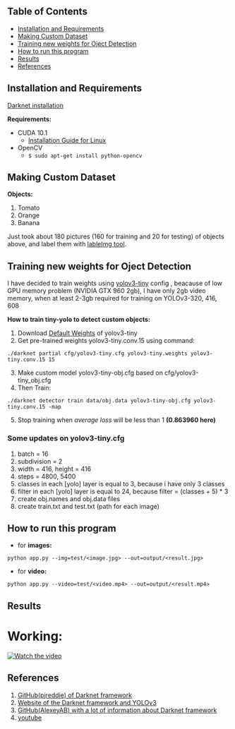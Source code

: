
## Table of Contents
- [Installation and Requirements](https://github.com/noorkhokhar99/Real-Time-Fruits-Detection-Using-Yolo/blob/main/requirements.txt#installation-and-requirements)
- [Making Custom Dataset](https://github.com/noorkhokhar99/Real-Time-Fruits-Detection-Using-Yolo#making-custom-dataset)
- [Training new weights for Oject Detection](https://github.com/noorkhokhar99/Real-Time-Fruits-Detection-Using-Yolo#training-new-weights-for-oject-detection)
- [How to run this program](https://github.com/noorkhokhar99/Real-Time-Fruits-Detection-Using-Yolo#how-to-run-this-program)
- [Results](https://github.com/noorkhokhar99/Real-Time-Fruits-Detection-Using-Yolo/blob/main/output/result.jpg#results)
- [References](https://github.com/noorkhokhar99/Real-Time-Fruits-Detection-Using-Yolo#references)

## Installation and Requirements

[Darknet installation](https://pjreddie.com/darknet/install/)

**Requirements:**
- CUDA 10.1
  - [Installation Guide for Linux](https://docs.nvidia.com/cuda/cuda-installation-guide-linux/index.html)
- OpenCV
  - `$ sudo apt-get install python-opencv`

## Making Custom Dataset

**Objects:**
1. Tomato
2. Orange
3. Banana

Just took about 180 pictures (160 for training and 20 for testing) of objects above, and label them with [lableImg tool](https://github.com/tzutalin/labelImg).


## Training new weights for Oject Detection

I have decided to train weights using [yolov3-tiny](https://github.com/pjreddie/darknet/blob/master/cfg/yolov3-tiny.cfg) config , beacause of low GPU memory problem (NVIDIA GTX 960 2gb), I have only 2gb video memory, when at least 2-3gb required for training on YOLOv3-320, 416, 608

**How to train tiny-yolo to detect custom objects:**

1. Download [Default Weights](https://pjreddie.com/media/files/yolov3-tiny.weights) of yolov3-tiny
2. Get pre-trained weights yolov3-tiny.conv.15 using command: 

`./darknet partial cfg/yolov3-tiny.cfg yolov3-tiny.weights yolov3-tiny.conv.15 15`

3. Make custom model yolov3-tiny-obj.cfg based on cfg/yolov3-tiny_obj.cfg
4. Then Train: 

`./darknet detector train data/obj.data yolov3-tiny-obj.cfg yolov3-tiny.conv.15 -map`

5. Stop training when _average loss_ will be less than 1 **(0.863960 here)**


### Some updates on yolov3-tiny.cfg
1. batch = 16
2. subdivision = 2
3. width = 416, height = 416
4. steps = 4800, 5400
5. classes in each [yolo] layer is equal to 3, because i have only 3 classes
6. filter in each [yolo] layer is equal to 24, because filter = (classes + 5) * 3
7. create obj.names and obj.data files
8. create train.txt and test.txt (path for each image)

## How to run this program

- for **images:**

`python app.py --img=test/<image.jpg> --out=output/<result.jpg>`

- for **video:**

`python app.py --video=test/<video.mp4> --out=output/<result.mp4>`

## Results
# Working:
[![Watch the video](https://github.com/noorkhokhar99/Real-Time-Fruits-Detection-Using-Yolo/blob/main/output/result.jpg)](https://www.youtube.com/c/pyresearch)


## References

1. [GitHub(pjreddie) of Darknet framework](https://github.com/pjreddie/darknet)
2. [Website of the Darknet framework and YOLOv3](https://pjreddie.com/darknet/)
3. [GitHub(AlexeyAB) with a lot of information about Darknet framework](https://github.com/AlexeyAB/darknet)
4. [youtube](https://www.youtube.com/c/pyresearch)
